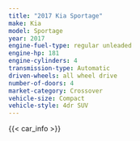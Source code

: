 ```yaml
---
title: "2017 Kia Sportage"
make: Kia
model: Sportage
year: 2017
engine-fuel-type: regular unleaded
engine-hp: 181
engine-cylinders: 4
transmission-type: Automatic
driven-wheels: all wheel drive
number-of-doors: 4
market-category: Crossover
vehicle-size: Compact
vehicle-style: 4dr SUV
---
```


{{< car_info >}}

